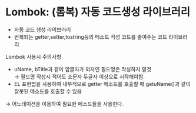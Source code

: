 # Lombok: (롬복) 자동 코드생성 라이브러리
- 자동 코드 생성 라이브러리
- 반복되는 getter,setter,tostring등의 메소드 작성 코드를 줄여주는 코드 라이브러리


Lombok 사용시 주의사항  
- uName, bTitle과 같이 앞글자가 외자인 필드명은 작성하지 말것  
  → 필드명 작성시 적어도 소문자 두글자 이상으로 시작해야함.  
- EL 표현법을 사용하여 내부적으로 getter 메소드를 호출할 때 getuName()과 같이 잘못된 메소드를 호출할 수 있음  

→ 어노테이션을 이용하여 필요한 메소드들을 사용한다.
